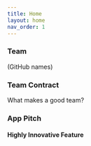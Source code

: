 ```yaml
---
title: Home
layout: home
nav_order: 1
---
```



### Team 

(GitHub names)




### Team Contract

What makes a good team?



### App Pitch


#### Highly Innovative Feature
